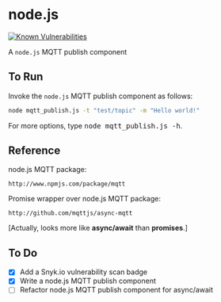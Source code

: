 # node.js

[![Known Vulnerabilities](http://snyk.io/test/github/mramshaw/MQTT_and_mosquitto/badge.svg?style=plastic&targetFile=node.js/package.json)](http://snyk.io/test/github/mramshaw/MQTT_and_mosquitto?style=plastic&targetFile=node.js/package.json)

A `node.js` MQTT publish component

## To Run

Invoke the `node.js` MQTT publish component as follows:

```bash
node mqtt_publish.js -t "test/topic" -m "Hello world!"
```

For more options, type <kbd>node mqtt_publish.js -h</kbd>.

## Reference

node.js MQTT package:

    http://www.npmjs.com/package/mqtt

Promise wrapper over node.js MQTT package:

    http://github.com/mqttjs/async-mqtt

[Actually, looks more like __async/await__ than __promises__.]

## To Do

- [x] Add a Snyk.io vulnerability scan badge
- [x] Write a node.js MQTT publish component
- [ ] Refactor node.js MQTT publish component for async/await
